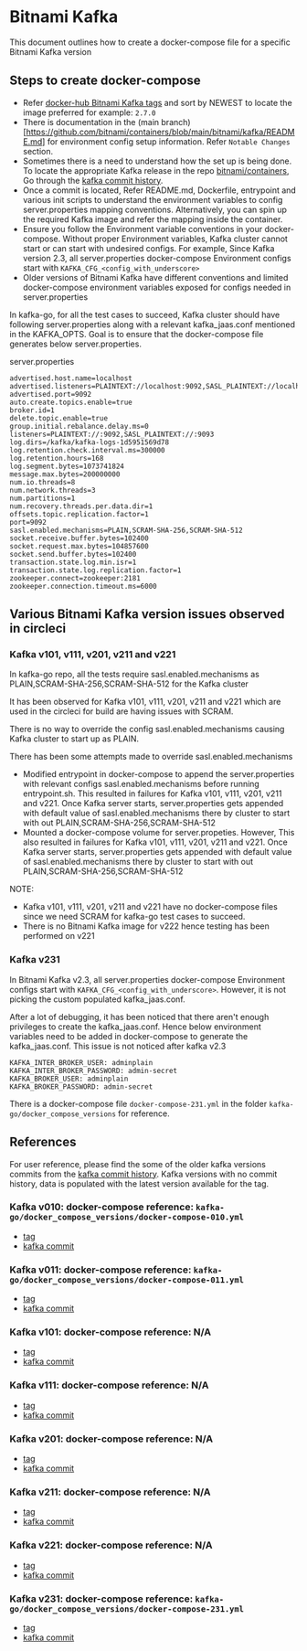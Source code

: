 # Bitnami Kafka

This document outlines how to create a docker-compose file for a specific Bitnami Kafka version 


## Steps to create docker-compose

- Refer [docker-hub Bitnami Kafka tags](https://hub.docker.com/r/bitnami/kafka/tags) and sort by NEWEST to locate the image preferred for example: `2.7.0`
- There is documentation in the (main branch)[https://github.com/bitnami/containers/blob/main/bitnami/kafka/README.md] for environment config setup information. Refer `Notable Changes` section.
- Sometimes there is a need to understand how the set up is being done. To locate the appropriate Kafka release in the repo [bitnami/containers](https://github.com/bitnami/containers), Go through the [kafka commit history](https://github.com/bitnami/containers/commits/main/bitnami/kafka). 
- Once a commit is located, Refer README.md, Dockerfile, entrypoint and various init scripts to understand the environment variables to config server.properties mapping conventions. Alternatively, you can spin up the required Kafka image and refer the mapping inside the container.
- Ensure you follow the Environment variable conventions in your docker-compose. Without proper Environment variables, Kafka cluster cannot start or can start with undesired configs. For example, Since Kafka version 2.3, all server.properties docker-compose Environment configs start with `KAFKA_CFG_<config_with_underscore>`
- Older versions of Bitnami Kafka have different conventions and limited docker-compose environment variables exposed for configs needed in server.properties


In kafka-go, for all the test cases to succeed, Kafka cluster should have following server.properties along with a relevant kafka_jaas.conf mentioned in the KAFKA_OPTS. Goal is to ensure that the docker-compose file generates below server.properties.


server.properties
```
advertised.host.name=localhost
advertised.listeners=PLAINTEXT://localhost:9092,SASL_PLAINTEXT://localhost:9093
advertised.port=9092
auto.create.topics.enable=true
broker.id=1
delete.topic.enable=true
group.initial.rebalance.delay.ms=0
listeners=PLAINTEXT://:9092,SASL_PLAINTEXT://:9093
log.dirs=/kafka/kafka-logs-1d5951569d78
log.retention.check.interval.ms=300000
log.retention.hours=168
log.segment.bytes=1073741824
message.max.bytes=200000000
num.io.threads=8
num.network.threads=3
num.partitions=1
num.recovery.threads.per.data.dir=1
offsets.topic.replication.factor=1
port=9092
sasl.enabled.mechanisms=PLAIN,SCRAM-SHA-256,SCRAM-SHA-512
socket.receive.buffer.bytes=102400
socket.request.max.bytes=104857600
socket.send.buffer.bytes=102400
transaction.state.log.min.isr=1
transaction.state.log.replication.factor=1
zookeeper.connect=zookeeper:2181
zookeeper.connection.timeout.ms=6000
```


## Various Bitnami Kafka version issues observed in circleci


### Kafka v101, v111, v201, v211 and v221


In kafka-go repo, all the tests require sasl.enabled.mechanisms as PLAIN,SCRAM-SHA-256,SCRAM-SHA-512 for the Kafka cluster


It has been observed for Kafka v101, v111, v201, v211 and v221 which are used in the circleci for build are having issues with SCRAM.


There is no way to override the config sasl.enabled.mechanisms causing Kafka cluster to start up as PLAIN.


There has been some attempts made to override sasl.enabled.mechanisms 
- Modified entrypoint in docker-compose to append the server.properties with relevant configs sasl.enabled.mechanisms before running entrypoint.sh. This resulted in failures for Kafka v101, v111, v201, v211 and v221. Once Kafka server starts, server.properties gets appended with default value of sasl.enabled.mechanisms  there by cluster to start with out PLAIN,SCRAM-SHA-256,SCRAM-SHA-512
- Mounted a docker-compose volume for server.propeties. However, This also resulted in failures for Kafka v101, v111, v201, v211 and v221. Once Kafka server starts, server.properties gets appended with default value of sasl.enabled.mechanisms there by cluster to start with out PLAIN,SCRAM-SHA-256,SCRAM-SHA-512


NOTE: 
- Kafka v101, v111, v201, v211 and v221 have no docker-compose files since we need SCRAM for kafka-go test cases to succeed. 
- There is no Bitnami Kafka image for v222 hence testing has been performed on v221


### Kafka v231

In Bitnami Kafka v2.3, all server.properties docker-compose Environment configs start with `KAFKA_CFG_<config_with_underscore>`. However, it is not picking the custom populated kafka_jaas.conf. 


After a lot of debugging, it has been noticed that there aren't enough privileges to create the kafka_jaas.conf. Hence below environment variables need to be added in docker-compose to generate the kafka_jaas.conf. This issue is not noticed after kafka v2.3


```
KAFKA_INTER_BROKER_USER: adminplain
KAFKA_INTER_BROKER_PASSWORD: admin-secret
KAFKA_BROKER_USER: adminplain
KAFKA_BROKER_PASSWORD: admin-secret
```

There is a docker-compose file `docker-compose-231.yml` in the folder `kafka-go/docker_compose_versions` for reference.


## References


For user reference, please find the some of the older kafka versions commits from the [kafka commit history](https://github.com/bitnami/containers/commits/main/bitnami/kafka). Kafka versions with no commit history, data is populated with the latest version available for the tag.


### Kafka v010: docker-compose reference: `kafka-go/docker_compose_versions/docker-compose-010.yml`
- [tag](https://hub.docker.com/r/bitnami/kafka/tags?page=1&ordering=last_updated&name=0.10.2.1)
- [kafka commit](https://github.com/bitnami/containers/tree/c4240f0525916a418245c7ef46d9534a7a212c92/bitnami/kafka)


### Kafka v011: docker-compose reference: `kafka-go/docker_compose_versions/docker-compose-011.yml`
- [tag](https://hub.docker.com/r/bitnami/kafka/tags?page=1&ordering=last_updated&name=0.11.0)
- [kafka commit](https://github.com/bitnami/containers/tree/7724adf655e4ca9aac69d606d41ad329ef31eeca/bitnami/kafka)


### Kafka v101: docker-compose reference: N/A
- [tag](https://hub.docker.com/r/bitnami/kafka/tags?page=1&ordering=last_updated&name=1.0.1)
- [kafka commit](https://github.com/bitnami/containers/tree/44cc8f4c43ead6edebd3758c8df878f4f9da82c2/bitnami/kafka)


### Kafka v111: docker-compose reference: N/A
- [tag](https://hub.docker.com/r/bitnami/kafka/tags?page=1&ordering=last_updated&name=1.1.1)
- [kafka commit](https://github.com/bitnami/containers/tree/cb593dc98c2eb7a39f2792641e741d395dbe50e7/bitnami/kafka)


### Kafka v201: docker-compose reference: N/A
- [tag](https://hub.docker.com/r/bitnami/kafka/tags?page=1&ordering=last_updated&name=2.0.1)
- [kafka commit](https://github.com/bitnami/containers/tree/9ff8763df265c87c8b59f8d7ff0cf69299d636c9/bitnami/kafka)


### Kafka v211: docker-compose reference: N/A
- [tag](https://hub.docker.com/r/bitnami/kafka/tags?page=1&ordering=last_updated&name=2.1.1)
- [kafka commit](https://github.com/bitnami/containers/tree/d3a9d40afc2b7e7de53486538a63084c1a565d43/bitnami/kafka)


### Kafka v221: docker-compose reference: N/A
- [tag](https://hub.docker.com/r/bitnami/kafka/tags?page=1&ordering=last_updated&name=2.2.1)
- [kafka commit](https://github.com/bitnami/containers/tree/f132ef830d1ba9b78392ec4619174b4640c276c9/bitnami/kafka)


### Kafka v231: docker-compose reference: `kafka-go/docker_compose_versions/docker-compose-231.yml`
- [tag](https://hub.docker.com/r/bitnami/kafka/tags?page=1&ordering=last_updated&name=2.3.1)
- [kafka commit](https://github.com/bitnami/containers/tree/ae572036b5281456b0086345fec0bdb74f7cf3a3/bitnami/kafka)

